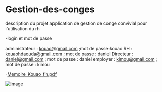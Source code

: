 
# Gestion-des-conges

description du projet 
application de gestion de conge convivial pour l'utilisation du rh

-login et mot de passe 

administrateur : kouao@gmail.com ;mot de passe:kouao
RH : kouaohdaouda@gmail.com ; mot de passe : daniel
Directeur : daniel@gmail.com ; mot de passe : daniel
employer :  	kimou@gmail.com ; mot de passe : kimou


-[Memoire_Kouao_fin.pdf](https://github.com/user-attachments/files/21035081/Memoire_Kouao_fin.pdf)

![image](https://github.com/user-attachments/assets/0c5ea71a-b89e-4402-adfb-dd4ab1a42702)
















